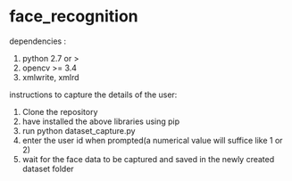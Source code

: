 # face_recognition

dependencies :
1) python 2.7 or >
2) opencv >= 3.4
3) xmlwrite, xmlrd

instructions to capture the details of the user:

1) Clone the repository
2) have installed the above libraries using pip
3) run python dataset_capture.py
4) enter the user id when prompted(a numerical value will suffice like 1 or 2)
5) wait for the face data to be captured and saved in the newly created dataset folder

